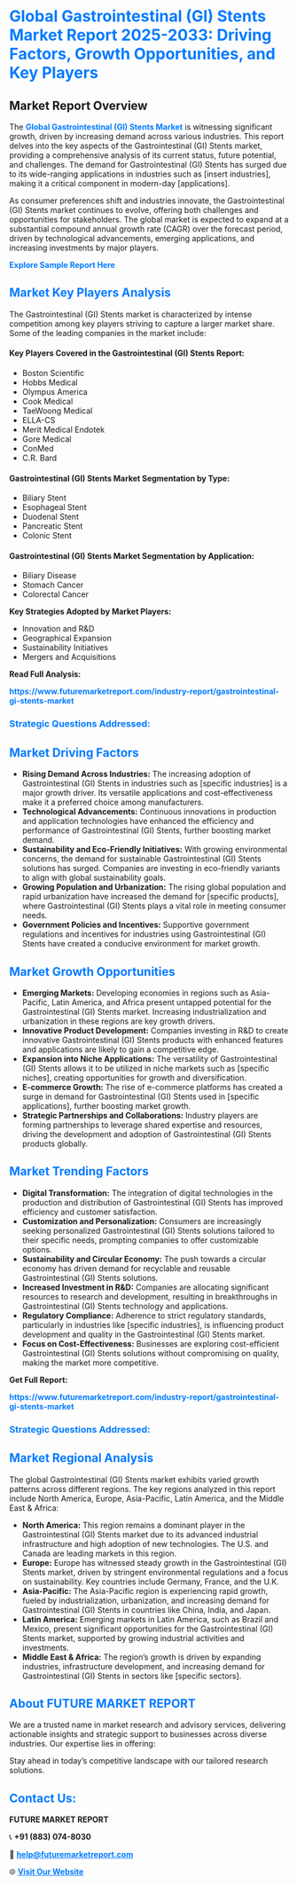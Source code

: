<h1 style="color: #007BFF;">Global Gastrointestinal (GI) Stents Market Report 2025-2033: Driving Factors, Growth Opportunities, and Key Players</h1>

<section id="overview">
<h2>Market Report Overview</h2>
<p>The <a href="https://www.futuremarketreport.com/industry-report/gastrointestinal-gi-stents-market" style="color: #007BFF; text-decoration: none;"><strong>Global Gastrointestinal (GI) Stents Market</strong></a> is witnessing significant growth, driven by increasing demand across various industries. This report delves into the key aspects of the Gastrointestinal (GI) Stents market, providing a comprehensive analysis of its current status, future potential, and challenges. The demand for Gastrointestinal (GI) Stents has surged due to its wide-ranging applications in industries such as [insert industries], making it a critical component in modern-day [applications].</p>
<p>As consumer preferences shift and industries innovate, the Gastrointestinal (GI) Stents market continues to evolve, offering both challenges and opportunities for stakeholders. The global market is expected to expand at a substantial compound annual growth rate (CAGR) over the forecast period, driven by technological advancements, emerging applications, and increasing investments by major players.</p>
</section>

<section id="overview">
<p><a href="https://www.futuremarketreport.com/request-sample/reportId=82666" style="color: #007BFF; text-decoration: none;"><strong>Explore Sample Report Here</strong></a></p>
</section>

<section id="key-players">
<h2 style="color: #007BFF;">Market Key Players Analysis</h2>
<p>The Gastrointestinal (GI) Stents market is characterized by intense competition among key players striving to capture a larger market share. Some of the leading companies in the market include:</p>
<h4>Key Players Covered in the Gastrointestinal (GI) Stents Report:</h4>
<ul><li>Boston Scientific</li><li>Hobbs Medical</li><li>Olympus America</li><li>Cook Medical</li><li>TaeWoong Medical</li><li>ELLA-CS</li><li>Merit Medical Endotek</li><li>Gore Medical</li><li>ConMed</li><li>C.R. Bard</li></ul>
<h4>Gastrointestinal (GI) Stents Market Segmentation by Type:</h4>
<ul><li>Biliary Stent</li><li>Esophageal Stent</li><li>Duodenal Stent</li><li>Pancreatic Stent</li><li>Colonic Stent</li></ul>

<h4>Gastrointestinal (GI) Stents Market Segmentation by Application:</h4>
<ul><li>Biliary Disease</li><li>Stomach Cancer</li><li>Colorectal Cancer</li></ul>
<p><strong>Key Strategies Adopted by Market Players:</strong></p>
<ul>
<li>Innovation and R&D</li>
<li>Geographical Expansion</li>
<li>Sustainability Initiatives</li>
<li>Mergers and Acquisitions</li>
</ul>
</section>

<section>
<p><strong>Read Full Analysis: </strong></p><a href="https://www.futuremarketreport.com/industry-report/gastrointestinal-gi-stents-market" style="color: #007BFF; text-decoration: none;"><strong>https://www.futuremarketreport.com/industry-report/gastrointestinal-gi-stents-market</strong></a>
<h3 style="color: #007BFF;">Strategic Questions Addressed:</h3>
</section>

<section id="driving-factors">
<h2 style="color: #007BFF;">Market Driving Factors</h2>
<ul>
<li><strong>Rising Demand Across Industries:</strong> The increasing adoption of Gastrointestinal (GI) Stents in industries such as [specific industries] is a major growth driver. Its versatile applications and cost-effectiveness make it a preferred choice among manufacturers.</li>
<li><strong>Technological Advancements:</strong> Continuous innovations in production and application technologies have enhanced the efficiency and performance of Gastrointestinal (GI) Stents, further boosting market demand.</li>
<li><strong>Sustainability and Eco-Friendly Initiatives:</strong> With growing environmental concerns, the demand for sustainable Gastrointestinal (GI) Stents solutions has surged. Companies are investing in eco-friendly variants to align with global sustainability goals.</li>
<li><strong>Growing Population and Urbanization:</strong> The rising global population and rapid urbanization have increased the demand for [specific products], where Gastrointestinal (GI) Stents plays a vital role in meeting consumer needs.</li>
<li><strong>Government Policies and Incentives:</strong> Supportive government regulations and incentives for industries using Gastrointestinal (GI) Stents have created a conducive environment for market growth.</li>
</ul>
</section>

<section id="growth-opportunities">
<h2 style="color: #007BFF;">Market Growth Opportunities</h2>
<ul>
<li><strong>Emerging Markets:</strong> Developing economies in regions such as Asia-Pacific, Latin America, and Africa present untapped potential for the Gastrointestinal (GI) Stents market. Increasing industrialization and urbanization in these regions are key growth drivers.</li>
<li><strong>Innovative Product Development:</strong> Companies investing in R&D to create innovative Gastrointestinal (GI) Stents products with enhanced features and applications are likely to gain a competitive edge.</li>
<li><strong>Expansion into Niche Applications:</strong> The versatility of Gastrointestinal (GI) Stents allows it to be utilized in niche markets such as [specific niches], creating opportunities for growth and diversification.</li>
<li><strong>E-commerce Growth:</strong> The rise of e-commerce platforms has created a surge in demand for Gastrointestinal (GI) Stents used in [specific applications], further boosting market growth.</li>
<li><strong>Strategic Partnerships and Collaborations:</strong> Industry players are forming partnerships to leverage shared expertise and resources, driving the development and adoption of Gastrointestinal (GI) Stents products globally.</li>
</ul>
</section>

<section id="trending-factors">
<h2 style="color: #007BFF;">Market Trending Factors</h2>
<ul>
<li><strong>Digital Transformation:</strong> The integration of digital technologies in the production and distribution of Gastrointestinal (GI) Stents has improved efficiency and customer satisfaction.</li>
<li><strong>Customization and Personalization:</strong> Consumers are increasingly seeking personalized Gastrointestinal (GI) Stents solutions tailored to their specific needs, prompting companies to offer customizable options.</li>
<li><strong>Sustainability and Circular Economy:</strong> The push towards a circular economy has driven demand for recyclable and reusable Gastrointestinal (GI) Stents solutions.</li>
<li><strong>Increased Investment in R&D:</strong> Companies are allocating significant resources to research and development, resulting in breakthroughs in Gastrointestinal (GI) Stents technology and applications.</li>
<li><strong>Regulatory Compliance:</strong> Adherence to strict regulatory standards, particularly in industries like [specific industries], is influencing product development and quality in the Gastrointestinal (GI) Stents market.</li>
<li><strong>Focus on Cost-Effectiveness:</strong> Businesses are exploring cost-efficient Gastrointestinal (GI) Stents solutions without compromising on quality, making the market more competitive.</li>
</ul>
</section>

<section>
<p><strong>Get Full Report: </strong></p><a href="https://www.futuremarketreport.com/industry-report/gastrointestinal-gi-stents-market" style="color: #007BFF; text-decoration: none;"><strong>https://www.futuremarketreport.com/industry-report/gastrointestinal-gi-stents-market</strong></a>
<h3 style="color: #007BFF;">Strategic Questions Addressed:</h3>
</section>


<section id="regional-analysis">
<h2 style="color: #007BFF;">Market Regional Analysis</h2>
<p>The global Gastrointestinal (GI) Stents market exhibits varied growth patterns across different regions. The key regions analyzed in this report include North America, Europe, Asia-Pacific, Latin America, and the Middle East & Africa:</p>
<ul>
<li><strong>North America:</strong> This region remains a dominant player in the Gastrointestinal (GI) Stents market due to its advanced industrial infrastructure and high adoption of new technologies. The U.S. and Canada are leading markets in this region.</li>
<li><strong>Europe:</strong> Europe has witnessed steady growth in the Gastrointestinal (GI) Stents market, driven by stringent environmental regulations and a focus on sustainability. Key countries include Germany, France, and the U.K.</li>
<li><strong>Asia-Pacific:</strong> The Asia-Pacific region is experiencing rapid growth, fueled by industrialization, urbanization, and increasing demand for Gastrointestinal (GI) Stents in countries like China, India, and Japan.</li>
<li><strong>Latin America:</strong> Emerging markets in Latin America, such as Brazil and Mexico, present significant opportunities for the Gastrointestinal (GI) Stents market, supported by growing industrial activities and investments.</li>
<li><strong>Middle East & Africa:</strong> The region’s growth is driven by expanding industries, infrastructure development, and increasing demand for Gastrointestinal (GI) Stents in sectors like [specific sectors].</li>
</ul>
</section>

<footer>
<h2 style="color: #007BFF;">About FUTURE MARKET REPORT</h2>
<p>We are a trusted name in market research and advisory services, delivering actionable insights and strategic support to businesses across diverse industries. Our expertise lies in offering:</p>

<p>Stay ahead in today’s competitive landscape with our tailored research solutions.</p>

<h2 style="color: #007BFF;">Contact Us:</h2>
<p><strong>FUTURE MARKET REPORT</strong></p>
<p>📞 <strong>+91 (883) 074-8030</strong></p>
<p>📧 <strong><a href="mailto:help@futuremarketreport.com" style="color: #007BFF;">help@futuremarketreport.com</a></strong></p>
<p>🌐 <strong><a href="https://www.futuremarketreport.com/" style="color: #007BFF;">Visit Our Website</a></strong></p>
</footer>